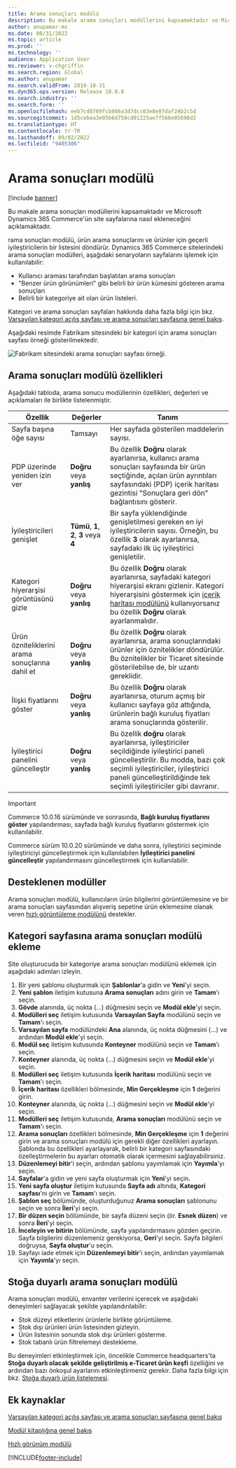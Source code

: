 ```yaml
---
title: Arama sonuçları modülü
description: Bu makale arama sonuçları modüllerini kapsamaktadır ve Microsoft Dynamics 365 Commerce'ün site sayfalarına nasıl ekleneceğini açıklamaktadır.
author: anupamar-ms
ms.date: 08/31/2022
ms.topic: article
ms.prod: ''
ms.technology: ''
audience: Application User
ms.reviewer: v-chgriffin
ms.search.region: Global
ms.author: anupamar
ms.search.validFrom: 2019-10-31
ms.dyn365.ops.version: Release 10.0.8
ms.search.industry: ''
ms.search.form: ''
ms.openlocfilehash: eeb7cd0769fcb866a3d7dcc03e8e87daf24b2c5d
ms.sourcegitcommit: 1d5cebea3e05b6d758cd01225ae7f566e05698d2
ms.translationtype: HT
ms.contentlocale: tr-TR
ms.lasthandoff: 09/02/2022
ms.locfileid: "9405306"
---
```

# <a name="search-results-module"></a>Arama sonuçları modülü

[!include [banner](includes/banner.md)]

Bu makale arama sonuçları modüllerini kapsamaktadır ve Microsoft Dynamics 365 Commerce'ün site sayfalarına nasıl ekleneceğini açıklamaktadır.

rama sonuçları modülü, ürün arama sonuçlarını ve ürünler için geçerli iyileştiricilerin bir listesini döndürür. Dynamics 365 Commerce sitelerindeki arama sonuçları modülleri, aşağıdaki senaryoların sayfalarını işlemek için kullanılabilir:

- Kullanıcı araması tarafından başlatılan arama sonuçları
- "Benzer ürün görünümleri" gibi belirli bir ürün kümesini gösteren arama sonuçları
- Belirli bir kategoriye ait olan ürün listeleri.

Kategori ve arama sonuçları sayfaları hakkında daha fazla bilgi için bkz. [Varsayılan kategori açılış sayfası ve arama sonuçları sayfasına genel bakış](category-search-page-overview.md).

Aşağıdaki resimde Fabrikam sitesindeki bir kategori için arama sonuçları sayfası örneği gösterilmektedir.

![Fabrikam sitesindeki arama sonuçları sayfası örneği.](./media/SimpleCategoryLandingDressCategory.png)

## <a name="search-results-module-properties"></a>Arama sonuçları modülü özellikleri

Aşağıdaki tabloda, arama sonucu modüllerinin özellikleri, değerleri ve açıklamaları ile birlikte listelenmiştir.

| Özellik | Değerler | Tanım |
|----------|--------|-------------|
| Sayfa başına öğe sayısı | Tamsayı | Her sayfada gösterilen maddelerin sayısı. |
| PDP üzerinde yeniden izin ver | **Doğru** veya **yanlış** | Bu özellik **Doğru** olarak ayarlanırsa, kullanıcı arama sonuçları sayfasında bir ürün seçtiğinde, açılan ürün ayrıntıları sayfasındaki (PDP) içerik haritası gezintisi "Sonuçlara geri dön" bağlantısını gösterir. |
| İyileştiricileri genişlet | **Tümü**, **1**, **2**, **3** veya **4** | Bir sayfa yüklendiğinde genişletilmesi gereken en iyi iyileştiricilerin sayısı. Örneğin, bu özellik **3** olarak ayarlanırsa, sayfadaki ilk üç iyileştirici genişletilir. |
| Kategori hiyerarşisi görüntüsünü gizle | **Doğru** veya **yanlış** | Bu özellik **Doğru** olarak ayarlanırsa, sayfadaki kategori hiyerarşisi ekranı gizlenir. Kategori hiyerarşisini göstermek için [içerik haritası modülünü](add-breadcrumb.md) kullanıyorsanız bu özellik **Doğru** olarak ayarlanmalıdır.|
| Ürün özniteliklerini arama sonuçlarına dahil et | **Doğru** veya **yanlış** | Bu özellik **Doğru** olarak ayarlanırsa, arama sonuçlarındaki ürünler için öznitelikler döndürülür. Bu öznitelikler bir Ticaret sitesinde gösterilebilse de, bir uzantı gereklidir.|
| İlişki fiyatlarını göster | **Doğru** veya **yanlış** | Bu özellik **Doğru** olarak ayarlanırsa, oturum açmış bir kullanıcı sayfaya göz attığında, ürünlerin bağlı kuruluş fiyatları arama sonuçlarında gösterilir. |
| İyileştirici panelini güncelleştir | **Doğru** veya **yanlış** | Bu özellik **doğru** olarak ayarlanırsa, iyileştiriciler seçildiğinde iyileştirici paneli güncelleştirilir. Bu modda, bazı çok seçimli iyileştiriciler, iyileştirici paneli güncelleştirildiğinde tek seçimli iyileştiriciler gibi davranır. |

> [!IMPORTANT]
> Commerce 10.0.16 sürümünde ve sonrasında, **Bağlı kuruluş fiyatlarını göster** yapılandırması, sayfada bağlı kuruluş fiyatlarını göstermek için kullanılabilir.
>
> Commerce sürüm 10.0.20 sürümünde ve daha sonra, iyileştirici seçiminde iyileştiriciyi güncelleştirmek için kullanılabilen **İyileştirici panelini güncelleştir** yapılandırmasını güncelleştirmek için kullanılabilir.

## <a name="supported-modules"></a>Desteklenen modüller

Arama sonuçları modülü, kullanıcıların ürün bilgilerini görüntülemesine ve bir arama sonuçları sayfasından alışveriş sepetine ürün eklemesine olanak veren [hızlı görüntüleme modülünü](quick-view-module.md) destekler.

## <a name="add-a-search-results-module-to-a-category-page"></a>Kategori sayfasına arama sonuçları modülü ekleme

Site oluşturucuda bir kategoriye arama sonuçları modülünü eklemek için aşağıdaki adımları izleyin.

1. Bir yeni şablonu oluşturmak için **Şablonlar**'a gidin ve **Yeni**'yi seçin.
1. **Yeni şablon** iletişim kutusuna **Arama sonuçları** adını girin ve **Tamam**'ı seçin.
1. **Gövde** alanında, üç nokta (...) düğmesini seçin ve **Modül ekle**'yi seçin.
1. **Modülleri seç** iletişim kutusunda **Varsayılan Sayfa** modülünü seçin ve **Tamam**'ı seçin.
1. **Varsayılan sayfa** modülündeki **Ana** alanında, üç nokta düğmesini (...) ve ardından **Modül ekle**'yi seçin.
1. **Modül seç** iletişim kutusunda **Konteyner** modülünü seçin ve **Tamam**'ı seçin.
1. **Konteyner** alanında, üç nokta (...) düğmesini seçin ve **Modül ekle**'yi seçin.
1. **Modülleri seç** iletişim kutusunda **İçerik haritası** modülünü seçin ve **Tamam**'ı seçin.
1. **İçerik haritası** özellikleri bölmesinde, **Min Gerçekleşme** için **1** değerini girin.
1. **Konteyner** alanında, üç nokta (...) düğmesini seçin ve **Modül ekle**'yi seçin.
1. **Modülleri seç** iletişim kutusunda, **Arama sonuçları** modülünü seçin ve **Tamam**'ı seçin.
1. **Arama sonuçları** özellikleri bölmesinde, **Min Gerçekleşme** için **1** değerini girin ve arama sonuçları modülü için gerekli diğer özellikleri ayarlayın. Şablonda bu özellikleri ayarlayarak, belirli bir kategori sayfasındaki özelleştirmelerin bu ayarları otomatik olarak içermesini sağlayabilirsiniz.
1. **Düzenlemeyi bitir**'i seçin, ardından şablonu yayımlamak için **Yayımla**'yı seçin.
1. **Sayfalar**'a gidin ve yeni sayfa oluşturmak için **Yeni**'yi seçin.
1. **Yeni sayfa oluştur** iletişim kutusunda **Sayfa adı** altında, **Kategori sayfası**'nı girin ve **Tamam**'ı seçin.
1. **Şablon seç** bölümünde, oluşturduğunuz **Arama sonuçları** şablonunu seçin ve sonra **İleri**'yi seçin.
1. **Bir düzen seçin** bölümünde, bir sayfa düzeni seçin (ör. **Esnek düzen**) ve sonra **İleri**'yi seçin.
1. **İnceleyin ve bitirin** bölümünde, sayfa yapılandırmasını gözden geçirin. Sayfa bilgilerini düzenlemeniz gerekiyorsa, **Geri**'yi seçin. Sayfa bilgileri doğruysa, **Sayfa oluştur**'u seçin.
1. Sayfayı iade etmek için **Düzenlemeyi bitir**'i seçin, ardından yayımlamak için **Yayımla**'yı seçin.

## <a name="inventory-aware-search-results-module"></a>Stoğa duyarlı arama sonuçları modülü

Arama sonuçları modülü, envanter verilerini içerecek ve aşağıdaki deneyimleri sağlayacak şekilde yapılandırılabilir:

- Stok düzeyi etiketlerini ürünlerle birlikte görüntüleme.
- Stok dışı ürünleri ürün listesinden gizleyin.
- Ürün listesinin sonunda stok dışı ürünleri gösterme.
- Stok tabanlı ürün filtrelemeyi destekleme.

Bu deneyimleri etkinleştirmek için, öncelikle Commerce headquarters'ta **Stoğa duyarlı olacak şekilde geliştirilmiş e-Ticaret ürün keşfi** özelliğini ve ardından bazı önkoşul ayarlarını etkinleştirmeniz gerekir. Daha fazla bilgi için bkz. [Stoğa duyarlı ürün listelemesi](inventory-aware-product-listing.md).

## <a name="additional-resources"></a>Ek kaynaklar

[Varsayılan kategori açılış sayfası ve arama sonuçları sayfasına genel bakış](category-search-page-overview.md)

[Modül kitaplığına genel bakış](starter-kit-overview.md)

[Hızlı görünüm modülü](quick-view-module.md)


[!INCLUDE[footer-include](../includes/footer-banner.md)]

